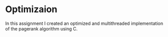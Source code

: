 # Optimizaion

In this assignment I created an optimized and multithreaded implementation of the pagerank algorithm using C.
